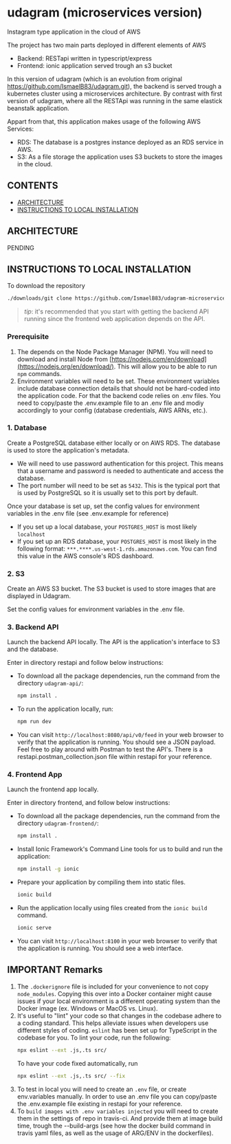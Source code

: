 # udagram (microservices version)
Instagram type application in the cloud of AWS

The project  has two main parts deployed in different elements of AWS
* Backend: RESTapi written in typescript/express 
* Frontend: ionic application served trough an s3 bucket

In this version of udagram (which is an evolution from original https://github.com/IsmaelB83/udagram.git), the backend is served trough a kubernetes cluster using a microservices architecture. By contrast with first version of udagram, where all the RESTApi was running in the same elastick beanstalk application.

Appart from that, this application makes usage of the following AWS Services:
* RDS: The database is a postgres instance deployed as an RDS service in AWS.
* S3: As a file storage the application uses S3 buckets to store the images in the cloud.

## CONTENTS

- [ARCHITECTURE](#ARCHITECTURE)
- [INSTRUCTIONS TO LOCAL INSTALLATION](#INSTRUCTIONS-TO-LOCAL-INSTALLATION)

## ARCHITECTURE

PENDING

## INSTRUCTIONS TO LOCAL INSTALLATION

To download the repository

```bash
./downloads/git clone https://github.com/IsmaelB83/udagram-microservices.git
```
> _tip_: it's recommended that you start with getting the backend API running since the frontend web application depends on the API.

### Prerequisite
1. The depends on the Node Package Manager (NPM). You will need to download and install Node from [https://nodejs.com/en/download](https://nodejs.org/en/download/). This will allow you to be able to run `npm` commands.
2. Environment variables will need to be set. These environment variables include database connection details that should not be hard-coded into the application code. For that the backend code relies on .env files. You need to copy/paste the .env.example file to an .env file and modiy accordingly to your config (database credentials, AWS ARNs, etc.).

### 1. Database
Create a PostgreSQL database either locally or on AWS RDS. The database is used to store the application's metadata.

* We will need to use password authentication for this project. This means that a username and password is needed to authenticate and access the database.
* The port number will need to be set as `5432`. This is the typical port that is used by PostgreSQL so it is usually set to this port by default.

Once your database is set up, set the config values for environment variables in the .env file (see .env.example for reference)
* If you set up a local database, your `POSTGRES_HOST` is most likely `localhost`
* If you set up an RDS database, your `POSTGRES_HOST` is most likely in the following format: `***.****.us-west-1.rds.amazonaws.com`. You can find this value in the AWS console's RDS dashboard.

### 2. S3
Create an AWS S3 bucket. The S3 bucket is used to store images that are displayed in Udagram.

Set the config values for environment variables in the .env file.

### 3. Backend API

Launch the backend API locally. The API is the application's interface to S3 and the database.

Enter in directory restapi and follow below instructions:

* To download all the package dependencies, run the command from the directory `udagram-api/`:
    ```bash
    npm install .
    ```
* To run the application locally, run:
    ```bash
    npm run dev
    ```
* You can visit `http://localhost:8080/api/v0/feed` in your web browser to verify that the application is running. You should see a JSON payload. Feel free to play around with Postman to test the API's. There is a restapi.postman_collection.json file within restapi for your reference.

### 4. Frontend App
Launch the frontend app locally.

Enter in directory frontend, and follow below instructions:

* To download all the package dependencies, run the command from the directory `udagram-frontend/`:
    ```bash
    npm install .
    ```
* Install Ionic Framework's Command Line tools for us to build and run the application:
    ```bash
    npm install -g ionic
    ```
* Prepare your application by compiling them into static files.
    ```bash
    ionic build
    ```
* Run the application locally using files created from the `ionic build` command.
    ```bash
    ionic serve
    ```
* You can visit `http://localhost:8100` in your web browser to verify that the application is running. You should see a web interface.

## IMPORTANT Remarks
1. The `.dockerignore` file is included for your convenience to not copy `node_modules`. Copying this over into a Docker container might cause issues if your local environment is a different operating system than the Docker image (ex. Windows or MacOS vs. Linux).
3. It's useful to "lint" your code so that changes in the codebase adhere to a coding standard. This helps alleviate issues when developers use different styles of coding. `eslint` has been set up for TypeScript in the codebase for you. To lint your code, run the following:
    ```bash
    npx eslint --ext .js,.ts src/
    ```
    To have your code fixed automatically, run
    ```bash
    npx eslint --ext .js,.ts src/ --fix
    ```
4. To test in local you will need to create an `.env` file, or create env.variables manually. In order to use an .env file you can copy/paste the .env.example file existing in restapi for your reference.
5. To `build images with .env variables injected` you will need to create them in the settings of repo in travis-ci. And provide them at image build time, trough the  --build-args (see how the docker build command in travis yaml files, as well as the usage of ARG/ENV in the dockerfiles).